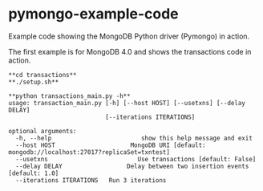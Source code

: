 # pymongo-example-code
Example code showing the MongoDB Python driver (Pymongo) in action.

The first example is for MongoDB 4.0 and shows the transactions code
in action.

```
**cd transactions**
**./setup.sh**

**python transactions_main.py -h**
usage: transaction_main.py [-h] [--host HOST] [--usetxns] [--delay DELAY]
                           [--iterations ITERATIONS]

optional arguments:
  -h, --help                         show this help message and exit
  --host HOST                     MongoDB URI [default: mongodb://localhost:27017?replicaSet=txntest]
  --usetxns                         Use transactions [default: False]
  --delay DELAY                  Delay between two insertion events [default: 1.0]
  --iterations ITERATIONS   Run 3 iterations
```
